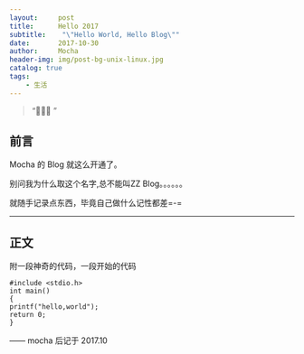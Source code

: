 ```yaml
---
layout:     post
title:      Hello 2017
subtitle:    "\"Hello World, Hello Blog\""
date:       2017-10-30
author:     Mocha
header-img: img/post-bg-unix-linux.jpg
catalog: true
tags:
    - 生活
---
```


> “🙉🙉🙉 ”


## 前言

Mocha 的 Blog 就这么开通了。

别问我为什么取这个名字,总不能叫ZZ Blog。。。。。。

就随手记录点东西，毕竟自己做什么记性都差=-=


---

## 正文

附一段神奇的代码，一段开始的代码

	#include <stdio.h>
	int main()
	{
	printf("hello,world");
	return 0;
	}

—— mocha 后记于 2017.10


